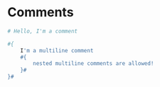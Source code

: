 # Comments

```ruby
# Hello, I'm a comment

#{
    I'm a multiline comment
    #{
        nested multiline comments are allowed!
    }#
}#
```